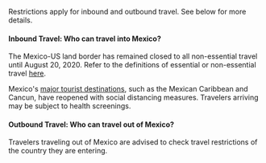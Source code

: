 Restrictions apply for inbound and outbound travel. See below for more details.

#### Inbound Travel: Who can travel into Mexico?

The Mexico-US land border has remained closed to all non-essential travel until August 20, 2020. Refer to the definitions of essential or non-essential travel [here](https://www.mexperience.com/mexico-land-border-restrictions-closure-covid-19/).

Mexico's [major tourist destinations](https://www.travelpulse.com/news/destinations/mexico-travel-restrictions-can-you-visit-popular-tourism-destinations.html), such as the Mexican Caribbean and Cancun, have reopened with social distancing measures. Travelers arriving may be subject to health screenings.

#### Outbound Travel: Who can travel out of Mexico?

Travelers traveling out of Mexico are advised to check travel restrictions of the country they are entering.
